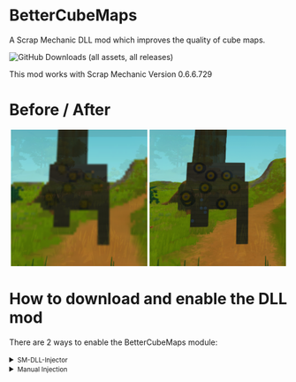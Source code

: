 # BetterCubeMaps
A Scrap Mechanic DLL mod which improves the quality of cube maps.<br/>

![GitHub Downloads (all assets, all releases)](https://img.shields.io/github/downloads/QuestionableM/SM-BetterCubeMaps/total)

This mod works with Scrap Mechanic Version 0.6.6.729

# Before / After

<p align="center" width="100%">
    <img width="49%" src="https://github.com/QuestionableM/SM-BetterCubeMaps/blob/main/Images/cubemaps_before.png">
    <img width="49%" src="https://github.com/QuestionableM/SM-BetterCubeMaps/blob/main/Images/cubemaps_after.png">
</p>

# How to download and enable the DLL mod

There are 2 ways to enable the BetterCubeMaps module:

<details>
<summary><small>SM-DLL-Injector</small></summary>

- Download the latest release of <b>[SM-DLL-Injector](https://github.com/QuestionableM/SM-DLL-Injector/releases/latest)</b> and follow the instructions listed in the <b>[README](https://github.com/QuestionableM/SM-DLL-Injector#readme)</b> file
- Download the latest release of the `BetterCubeMaps_<resolution>.dll` <b>[here](https://github.com/QuestionableM/SM-BetterCubeMaps/releases/latest)</b>
- Move the `BetterCubeMaps_<resolution>.dll` to `Steam/steamapps/common/Scrap Mechanic/Release/DLLModules` directory created by <b>[SM-DLL-Injector](https://github.com/QuestionableM/SM-DLL-Injector/releases/latest)</b> installer
- Launch the game

</details>

<details>
<summary><small>Manual Injection</small></summary>

- Download the latest release of the `BetterCubeMaps_<resolution>.dll` <b>[here](https://github.com/QuestionableM/SM-BetterCubeMaps/releases/latest)</b>
- Launch the game
- Inject `BetterCubeMaps_<resolution>.dll` by using a DLL Injector of your choice
  
</details>
